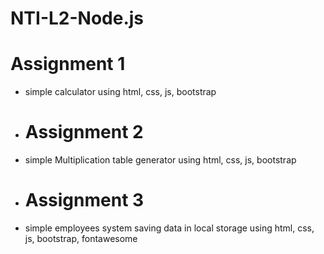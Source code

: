 # NTI-L2-Node.js

# Assignment 1
- simple calculator using html, css, js, bootstrap
  
- # Assignment 2
- simple Multiplication table generator using html, css, js, bootstrap
  
- # Assignment 3
- simple employees system saving data in local storage using html, css, js, bootstrap, fontawesome
